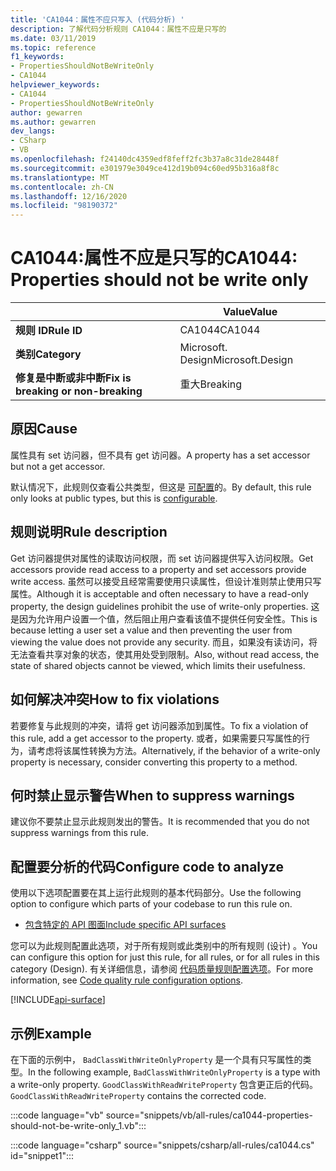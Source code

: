 ```yaml
---
title: 'CA1044：属性不应只写入 (代码分析) '
description: 了解代码分析规则 CA1044：属性不应是只写的
ms.date: 03/11/2019
ms.topic: reference
f1_keywords:
- PropertiesShouldNotBeWriteOnly
- CA1044
helpviewer_keywords:
- CA1044
- PropertiesShouldNotBeWriteOnly
author: gewarren
ms.author: gewarren
dev_langs:
- CSharp
- VB
ms.openlocfilehash: f24140dc4359edf8feff2fc3b37a8c31de28448f
ms.sourcegitcommit: e301979e3049ce412d19b094c60ed95b316a8f8c
ms.translationtype: MT
ms.contentlocale: zh-CN
ms.lasthandoff: 12/16/2020
ms.locfileid: "98190372"
---
```

# <a name="ca1044-properties-should-not-be-write-only"></a><span data-ttu-id="6c6a3-103">CA1044:属性不应是只写的</span><span class="sxs-lookup"><span data-stu-id="6c6a3-103">CA1044: Properties should not be write only</span></span>

| | <span data-ttu-id="6c6a3-104">Value</span><span class="sxs-lookup"><span data-stu-id="6c6a3-104">Value</span></span> |
|-|-|
| <span data-ttu-id="6c6a3-105">**规则 ID**</span><span class="sxs-lookup"><span data-stu-id="6c6a3-105">**Rule ID**</span></span> |<span data-ttu-id="6c6a3-106">CA1044</span><span class="sxs-lookup"><span data-stu-id="6c6a3-106">CA1044</span></span>|
| <span data-ttu-id="6c6a3-107">**类别**</span><span class="sxs-lookup"><span data-stu-id="6c6a3-107">**Category**</span></span> |<span data-ttu-id="6c6a3-108">Microsoft. Design</span><span class="sxs-lookup"><span data-stu-id="6c6a3-108">Microsoft.Design</span></span>|
| <span data-ttu-id="6c6a3-109">**修复是中断或非中断**</span><span class="sxs-lookup"><span data-stu-id="6c6a3-109">**Fix is breaking or non-breaking**</span></span> |<span data-ttu-id="6c6a3-110">重大</span><span class="sxs-lookup"><span data-stu-id="6c6a3-110">Breaking</span></span>|

## <a name="cause"></a><span data-ttu-id="6c6a3-111">原因</span><span class="sxs-lookup"><span data-stu-id="6c6a3-111">Cause</span></span>

<span data-ttu-id="6c6a3-112">属性具有 set 访问器，但不具有 get 访问器。</span><span class="sxs-lookup"><span data-stu-id="6c6a3-112">A property has a set accessor but not a get accessor.</span></span>

<span data-ttu-id="6c6a3-113">默认情况下，此规则仅查看公共类型，但这是 [可配置](#configure-code-to-analyze)的。</span><span class="sxs-lookup"><span data-stu-id="6c6a3-113">By default, this rule only looks at public types, but this is [configurable](#configure-code-to-analyze).</span></span>

## <a name="rule-description"></a><span data-ttu-id="6c6a3-114">规则说明</span><span class="sxs-lookup"><span data-stu-id="6c6a3-114">Rule description</span></span>

<span data-ttu-id="6c6a3-115">Get 访问器提供对属性的读取访问权限，而 set 访问器提供写入访问权限。</span><span class="sxs-lookup"><span data-stu-id="6c6a3-115">Get accessors provide read access to a property and set accessors provide write access.</span></span> <span data-ttu-id="6c6a3-116">虽然可以接受且经常需要使用只读属性，但设计准则禁止使用只写属性。</span><span class="sxs-lookup"><span data-stu-id="6c6a3-116">Although it is acceptable and often necessary to have a read-only property, the design guidelines prohibit the use of write-only properties.</span></span> <span data-ttu-id="6c6a3-117">这是因为允许用户设置一个值，然后阻止用户查看该值不提供任何安全性。</span><span class="sxs-lookup"><span data-stu-id="6c6a3-117">This is because letting a user set a value and then preventing the user from viewing the value does not provide any security.</span></span> <span data-ttu-id="6c6a3-118">而且，如果没有读访问，将无法查看共享对象的状态，使其用处受到限制。</span><span class="sxs-lookup"><span data-stu-id="6c6a3-118">Also, without read access, the state of shared objects cannot be viewed, which limits their usefulness.</span></span>

## <a name="how-to-fix-violations"></a><span data-ttu-id="6c6a3-119">如何解决冲突</span><span class="sxs-lookup"><span data-stu-id="6c6a3-119">How to fix violations</span></span>

<span data-ttu-id="6c6a3-120">若要修复与此规则的冲突，请将 get 访问器添加到属性。</span><span class="sxs-lookup"><span data-stu-id="6c6a3-120">To fix a violation of this rule, add a get accessor to the property.</span></span> <span data-ttu-id="6c6a3-121">或者，如果需要只写属性的行为，请考虑将该属性转换为方法。</span><span class="sxs-lookup"><span data-stu-id="6c6a3-121">Alternatively, if the behavior of a write-only property is necessary, consider converting this property to a method.</span></span>

## <a name="when-to-suppress-warnings"></a><span data-ttu-id="6c6a3-122">何时禁止显示警告</span><span class="sxs-lookup"><span data-stu-id="6c6a3-122">When to suppress warnings</span></span>

<span data-ttu-id="6c6a3-123">建议你不要禁止显示此规则发出的警告。</span><span class="sxs-lookup"><span data-stu-id="6c6a3-123">It is recommended that you do not suppress warnings from this rule.</span></span>

## <a name="configure-code-to-analyze"></a><span data-ttu-id="6c6a3-124">配置要分析的代码</span><span class="sxs-lookup"><span data-stu-id="6c6a3-124">Configure code to analyze</span></span>

<span data-ttu-id="6c6a3-125">使用以下选项配置要在其上运行此规则的基本代码部分。</span><span class="sxs-lookup"><span data-stu-id="6c6a3-125">Use the following option to configure which parts of your codebase to run this rule on.</span></span>

- [<span data-ttu-id="6c6a3-126">包含特定的 API 图面</span><span class="sxs-lookup"><span data-stu-id="6c6a3-126">Include specific API surfaces</span></span>](#include-specific-api-surfaces)

<span data-ttu-id="6c6a3-127">您可以为此规则配置此选项，对于所有规则或此类别中的所有规则 (设计) 。</span><span class="sxs-lookup"><span data-stu-id="6c6a3-127">You can configure this option for just this rule, for all rules, or for all rules in this category (Design).</span></span> <span data-ttu-id="6c6a3-128">有关详细信息，请参阅 [代码质量规则配置选项](../code-quality-rule-options.md)。</span><span class="sxs-lookup"><span data-stu-id="6c6a3-128">For more information, see [Code quality rule configuration options](../code-quality-rule-options.md).</span></span>

[!INCLUDE[api-surface](~/includes/code-analysis/api-surface.md)]

## <a name="example"></a><span data-ttu-id="6c6a3-129">示例</span><span class="sxs-lookup"><span data-stu-id="6c6a3-129">Example</span></span>

<span data-ttu-id="6c6a3-130">在下面的示例中， `BadClassWithWriteOnlyProperty` 是一个具有只写属性的类型。</span><span class="sxs-lookup"><span data-stu-id="6c6a3-130">In the following example, `BadClassWithWriteOnlyProperty` is a type with a write-only property.</span></span> <span data-ttu-id="6c6a3-131">`GoodClassWithReadWriteProperty` 包含更正后的代码。</span><span class="sxs-lookup"><span data-stu-id="6c6a3-131">`GoodClassWithReadWriteProperty` contains the corrected code.</span></span>

:::code language="vb" source="snippets/vb/all-rules/ca1044-properties-should-not-be-write-only_1.vb":::

:::code language="csharp" source="snippets/csharp/all-rules/ca1044.cs" id="snippet1":::
